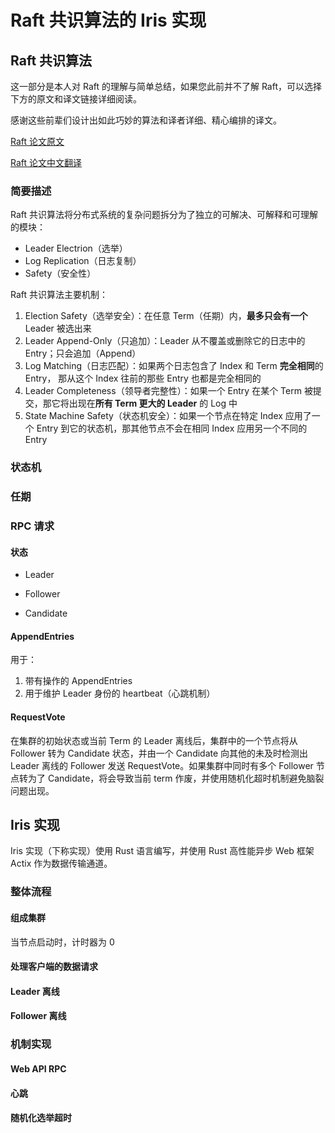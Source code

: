 # Raft 共识算法的 Iris 实现

## Raft 共识算法

这一部分是本人对 Raft 的理解与简单总结，如果您此前并不了解 Raft，可以选择下方的原文和译文链接详细阅读。

感谢这些前辈们设计出如此巧妙的算法和译者详细、精心编排的译文。

[Raft 论文原文](https://pdos.csail.mit.edu/6.824/papers/raft-extended.pdf)

[Raft 论文中文翻译](https://arthurchiao.art/blog/raft-paper-zh/)

### 简要描述

Raft 共识算法将分布式系统的复杂问题拆分为了独立的可解决、可解释和可理解的模块：

- Leader Electrion（选举）
- Log Replication（日志复制）
- Safety（安全性）

Raft 共识算法主要机制：

1. Election Safety（选举安全）：在任意 Term（任期）内，**最多只会有一个** Leader 被选出来
2. Leader Append-Only（只追加）：Leader 从不覆盖或删除它的日志中的 Entry；只会追加（Append）
3. Log Matching（日志匹配）：如果两个日志包含了 Index 和 Term **完全相同**的 Entry， 那从这个 Index 往前的那些 Entry 也都是完全相同的
4. Leader Completeness（领导者完整性）：如果一个 Entry 在某个 Term 被提交，那它将出现在**所有 Term 更大的 Leader** 的 Log 中
5. State Machine Safety（状态机安全）：如果一个节点在特定 Index 应用了一个 Entry 到它的状态机，那其他节点不会在相同 Index 应用另一个不同的 Entry

### 状态机

### 任期

### RPC 请求

#### 状态

- Leader

- Follower
- Candidate

#### AppendEntries

用于：

1. 带有操作的 AppendEntries
2. 用于维护 Leader 身份的 heartbeat（心跳机制）

#### RequestVote

在集群的初始状态或当前 Term 的 Leader 离线后，集群中的一个节点将从 Follower 转为 Candidate 状态，并由一个 Candidate 向其他的未及时检测出 Leader 离线的 Follower 发送 RequestVote。如果集群中同时有多个 Follower 节点转为了 Candidate，将会导致当前 term 作废，并使用随机化超时机制避免脑裂问题出现。

## Iris 实现

Iris 实现（下称实现）使用 Rust 语言编写，并使用 Rust 高性能异步 Web 框架 Actix 作为数据传输通道。

### 整体流程

#### 组成集群

当节点启动时，计时器为 0

#### 处理客户端的数据请求

#### Leader 离线

#### Follower 离线

### 机制实现

#### Web API RPC

#### 心跳

#### 随机化选举超时

